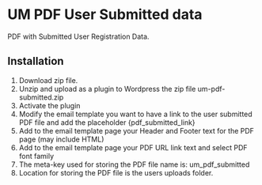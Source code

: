 # UM PDF User Submitted data
PDF with Submitted User Registration Data.

## Installation

1. Download zip file. 
2. Unzip and upload as a plugin to Wordpress the zip file um-pdf-submitted.zip
3. Activate the plugin
4. Modify the email template you want to have a link to the user submitted PDF file and add the placeholder {pdf_submitted_link}
5. Add to the email template page your Header and Footer text for the PDF page (may include HTML)
6. Add to the email template page your PDF URL link text and select PDF font family
7. The meta-key used for storing the PDF file name is: um_pdf_submitted
8. Location for storing the PDF file is the users uploads folder.
